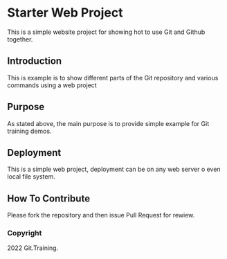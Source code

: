 # Starter Web Project
This is a simple website project for showing hot to use Git and Github together.

## Introduction
This is example is to show different parts of the Git repository and various commands using a web 
project
## Purpose
As stated above, the main purpose is to provide simple example for Git training demos.
## Deployment
This is a simple web project, deployment can be on any web server o even local file system.
## How To Contribute
Please fork the repository and then issue Pull Request for rewiew.
### Copyright

2022 Git.Training. 